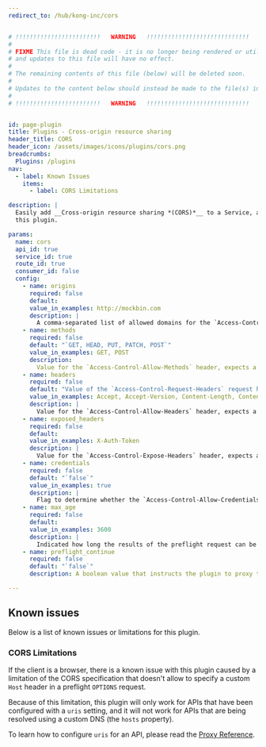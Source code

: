 ```yaml
---
redirect_to: /hub/kong-inc/cors


# !!!!!!!!!!!!!!!!!!!!!!!!   WARNING   !!!!!!!!!!!!!!!!!!!!!!!!!!!!!
#
# FIXME This file is dead code - it is no longer being rendered or utilized,
# and updates to this file will have no effect.
#
# The remaining contents of this file (below) will be deleted soon.
#
# Updates to the content below should instead be made to the file(s) in /app/_hub/
#
# !!!!!!!!!!!!!!!!!!!!!!!!   WARNING   !!!!!!!!!!!!!!!!!!!!!!!!!!!!!


id: page-plugin
title: Plugins - Cross-origin resource sharing
header_title: CORS
header_icon: /assets/images/icons/plugins/cors.png
breadcrumbs:
  Plugins: /plugins
nav:
  - label: Known Issues
    items:
      - label: CORS Limitations

description: |
  Easily add __Cross-origin resource sharing *(CORS)*__ to a Service, a Route (or the deprecated API entity) by enabling
  this plugin.

params:
  name: cors
  api_id: true
  service_id: true
  route_id: true
  consumer_id: false
  config:
    - name: origins
      required: false
      default:
      value_in_examples: http://mockbin.com
      description: |
        A comma-separated list of allowed domains for the `Access-Control-Allow-Origin` header. If you wish to allow all origins, add `*` as a single value to this configuration field. The accepted values can either be flat strings or PCRE regexes. **NOTE**: Prior to Kong 0.10.x, this parameter was `config.origin` (note the change in trailing `s`), and only accepted a single value, or the `*` special value.
    - name: methods
      required: false
      default: "`GET, HEAD, PUT, PATCH, POST`"
      value_in_examples: GET, POST
      description:
        Value for the `Access-Control-Allow-Methods` header, expects a comma delimited string (e.g. `GET,POST`).
    - name: headers
      required: false
      default: "Value of the `Access-Control-Request-Headers` request header"
      value_in_examples: Accept, Accept-Version, Content-Length, Content-MD5, Content-Type, Date, X-Auth-Token
      description: |
        Value for the `Access-Control-Allow-Headers` header, expects a comma delimited string (e.g. `Origin, Authorization`).
    - name: exposed_headers
      required: false
      default:
      value_in_examples: X-Auth-Token
      description: |
        Value for the `Access-Control-Expose-Headers` header, expects a comma delimited string (e.g. `Origin, Authorization`). If not specified, no custom headers are exposed.
    - name: credentials
      required: false
      default: "`false`"
      value_in_examples: true
      description: |
        Flag to determine whether the `Access-Control-Allow-Credentials` header should be sent with `true` as the value.
    - name: max_age
      required: false
      default:
      value_in_examples: 3600
      description: |
        Indicated how long the results of the preflight request can be cached, in `seconds`.
    - name: preflight_continue
      required: false
      default: "`false`"
      description: A boolean value that instructs the plugin to proxy the `OPTIONS` preflight request to the upstream service.

---
```


## Known issues

Below is a list of known issues or limitations for this plugin.

### CORS Limitations

If the client is a browser, there is a known issue with this plugin caused by a
limitation of the CORS specification that doesn't allow to specify a custom
`Host` header in a preflight `OPTIONS` request.

Because of this limitation, this plugin will only work for APIs that have been
configured with a `uris` setting, and it will not work for APIs that
are being resolved using a custom DNS (the `hosts` property).

To learn how to configure `uris` for an API, please read the [Proxy
Reference][proxy-reference].

[api-object]: /latest/admin-api/#api-object
[configuration]: /latest/configuration
[proxy-reference]: /0.12.x/proxy#request-uri
